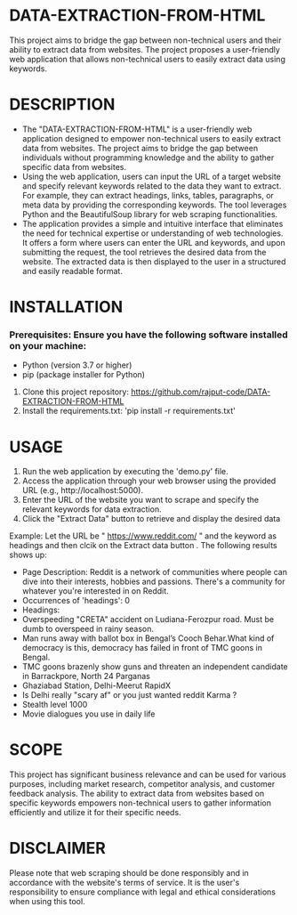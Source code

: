 # DATA-EXTRACTION-FROM-HTML
This project aims to bridge the gap between non-technical users and their ability to extract data from websites. The project proposes a user-friendly web application that allows non-technical users to easily extract data using keywords.
# DESCRIPTION
* The "DATA-EXTRACTION-FROM-HTML" is a user-friendly web application designed to empower non-technical users to easily extract data from websites. The project aims to bridge the gap between individuals without programming knowledge and the ability to gather specific data from websites.
* Using the web application, users can input the URL of a target website and specify relevant keywords related to the data they want to extract. For example, they can extract headings, links, tables, paragraphs, or meta data by providing the corresponding keywords. The tool leverages Python and the BeautifulSoup library for web scraping functionalities.
* The application provides a simple and intuitive interface that eliminates the need for technical expertise or understanding of web technologies. It offers a form where users can enter the URL and keywords, and upon submitting the request, the tool retrieves the desired data from the website. The extracted data is then displayed to the user in a structured and easily readable format.

# INSTALLATION
### Prerequisites: Ensure you have the following software installed on your machine:
* Python (version 3.7 or higher)
* pip (package installer for Python)
  
1. Clone this project repository: https://github.com/rajput-code/DATA-EXTRACTION-FROM-HTML
2. Install the requirements.txt: 'pip install -r requirements.txt' 

# USAGE
1. Run the web application by executing the 'demo.py' file.
2. Access the application through your web browser using the provided URL (e.g., http://localhost:5000).
3. Enter the URL of the website you want to scrape and specify the relevant keywords for data extraction.
4. Click the "Extract Data" button to retrieve and display the desired data

Example: Let the URL be " https://www.reddit.com/ " and the keyword as headings and then clcik on the Extract data button . The following results shows up:
* Page Description: Reddit is a network of communities where people can dive into their interests, hobbies and passions. There's a community for whatever you're interested in on Reddit.
* Occurrences of 'headings': 0
* Headings:
* Overspeeding "CRETA" accident on Ludiana-Ferozpur road. Must be dumb to overspeed in rainy season.
* Man runs away with ballot box in Bengal’s Cooch Behar.What kind of democracy is this, democracy has failed in front of TMC goons in Bengal.
* TMC goons brazenly show guns and threaten an independent candidate in Barrackpore, North 24 Parganas
* Ghaziabad Station, Delhi-Meerut RapidX
* Is Delhi really "scary af" or you just wanted reddit Karma ?
* Stealth level 1000
* Movie dialogues you use in daily life

# SCOPE
This project has significant business relevance and can be used for various purposes, including market research, competitor analysis, and customer feedback analysis. The ability to extract data from websites based on specific keywords empowers non-technical users to gather information efficiently and utilize it for their specific needs.

# DISCLAIMER
Please note that web scraping should be done responsibly and in accordance with the website's terms of service. It is the user's responsibility to ensure compliance with legal and ethical considerations when using this tool.
